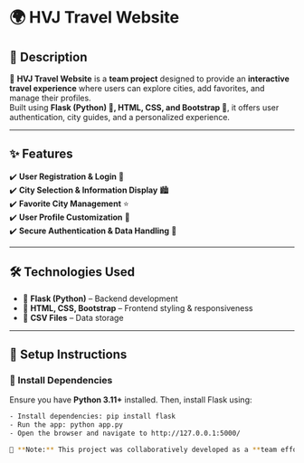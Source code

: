 # 🌍 HVJ Travel Website  

## 📌 Description
🚀 **HVJ Travel Website** is a **team project** designed to provide an **interactive travel experience** where users can explore cities, add favorites, and manage their profiles.  
Built using **Flask (Python) 🐍, HTML, CSS, and Bootstrap 🎨**, it offers user authentication, city guides, and a personalized experience.  

---

## ✨ Features  
✔️ **User Registration & Login** 🔑  
✔️ **City Selection & Information Display** 🏙️  
✔️ **Favorite City Management** ⭐  
✔️ **User Profile Customization** 👤  
✔️ **Secure Authentication & Data Handling** 🔐  

---

## 🛠 Technologies Used  
- 🐍 **Flask (Python)** – Backend development  
- 🎨 **HTML, CSS, Bootstrap** – Frontend styling & responsiveness  
- 📂 **CSV Files** – Data storage  

---

## 🚀 Setup Instructions  

### 🔹 Install Dependencies  
Ensure you have **Python 3.11+** installed. Then, install Flask using:  
```bash
- Install dependencies: pip install flask
- Run the app: python app.py
- Open the browser and navigate to http://127.0.0.1:5000/

📌 **Note:** This project was collaboratively developed as a **team effort**, focusing on design, development, content writing, testing, and project management.
